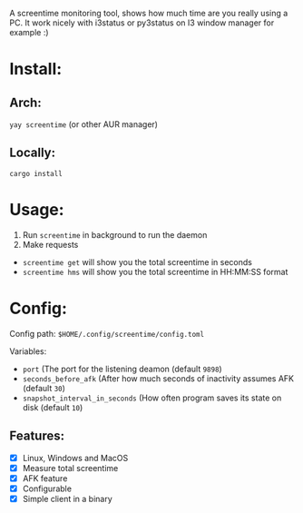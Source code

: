 A screentime monitoring tool, shows how much time are you really using a PC. It work nicely with i3status or py3status on I3 window manager for example :)

# Install:
## Arch:
`yay screentime` (or other AUR manager)

## Locally:
`cargo install`

# Usage:
1. Run `screentime` in background to run the daemon
 2. Make requests
   -  `screentime get` will show you the total screentime in seconds
   -  `screentime hms` will show you the total screentime in HH:MM:SS format

# Config:

Config path: `$HOME/.config/screentime/config.toml`

Variables:

 - `port` (The port for the listening deamon (default `9898`)
 - `seconds_before_afk` (After how much seconds of inactivity assumes AFK (default `30`)
 - `snapshot_interval_in_seconds` (How often program saves its state on disk (default `10`)


## Features:

- [x] Linux, Windows and MacOS
- [x] Measure total screentime
- [x] AFK feature
- [x] Configurable
- [x] Simple client in a binary
